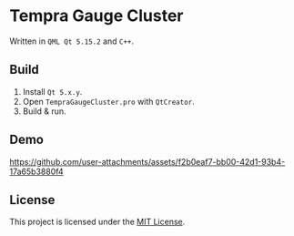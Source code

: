 # Tempra Gauge Cluster

Written in `QML Qt 5.15.2` and `C++`.

## Build

1. Install ``Qt 5.x.y``.
2. Open ``TempraGaugeCluster.pro`` with ``QtCreator``.
3. Build & run.

## Demo

<https://github.com/user-attachments/assets/f2b0eaf7-bb00-42d1-93b4-17a65b3880f4>

## License

This project is licensed under the [MIT License](LICENSE).
